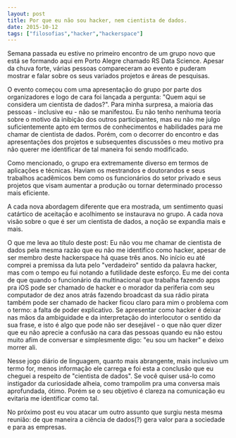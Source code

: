 ```yaml
---
layout: post
title: Por que eu não sou hacker, nem cientista de dados.
date: 2015-10-12
tags: ["filosofias","hacker","hackerspace"]
---
```


Semana passada eu estive no primeiro encontro de um grupo novo que está se formando aqui em Porto Alegre chamado RS Data Science. Apesar da chuva forte, várias pessoas compareceram ao evento e puderam mostrar e falar sobre os seus variados projetos e áreas de pesquisas.
<!--more-->
O evento começou com uma apresentação do grupo por parte dos organizadores e logo de cara foi lançada a pergunta: "Quem aqui se considera um cientista de dados?". Para minha surpresa, a maioria das pessoas - inclusive eu - não se manifestou. Eu não tenho nenhuma teoria sobre o motivo da inibição dos outros participantes, mas eu não me julgo suficientemente apto em termos de conhecimentos e habilidades para me chamar de cientista de dados. Porém, com o decorrer do encontro e das apresentações dos projetos e subsequentes discussões o meu motivo pra não querer me identificar de tal maneira foi sendo modificado.

Como mencionado, o grupo era extremamente diverso em termos de aplicações e técnicas. Haviam os mestrandos e doutorandos e seus trabalhos acadêmicos bem como os funcionários do setor privado e seus projetos que visam aumentar a produção ou tornar determinado processo mais eficiente.

A cada nova abordagem diferente que era mostrada, um sentimento quasi catártico de aceitação e acolhimento se instaurava no grupo. A cada nova visão sobre o que é ser um cientista de dados, a noção se expandia mais e mais.

O que me leva ao título deste post: Eu não vou me chamar de cientista de dados pela mesma razão que eu não me identifico como hacker, apesar de ser membro deste hackerspace há quase três anos. No início eu até comprei a premissa da luta pelo "verdadeiro" sentido da palavra hacker, mas com o tempo eu fui notando a futilidade deste esforço. Eu me dei conta de que quando o funcionário da multinacional que trabalha fazendo apps pra iOS pode ser chamado de hacker e o morador da periferia com seu computador de dez anos atrás fazendo broadcast da sua rádio pirata também pode ser chamado de hacker ficou claro para mim o problema com o termo: a falta de poder explicativo. Se apresentar como hacker é deixar nas mãos da ambiguidade e da interpretação do interlocutor o sentido da sua frase, e isto é algo que pode não ser desejável - o que não quer dizer que eu não aprecie a confusão na cara das pessoas quando eu não estou muito afim de conversar e simplesmente digo: "eu sou um hacker" e deixo morrer ali.

Nesse jogo diário de linguagem, quanto mais abrangente, mais inclusivo um termo for, menos informação ele carrega e foi esta a conclusão que eu cheguei a respeito de "cientista de dados". Se você quiser usá-lo como instigador da curiosidade alheia, como trampolim pra uma conversa mais aprofundada, ótimo. Porém se o seu objetivo é clareza na comunicação eu evitaria me identificar como tal.

No próximo post eu vou atacar um outro assunto que surgiu nesta mesma reunião: de que maneira a ciência de dados(?) gera valor para a sociedade e para as empresas.